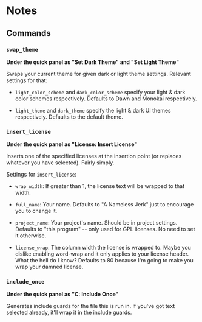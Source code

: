 Notes
==========================

Commands
--------------------------

### `swap_theme`

**Under the quick panel as "Set Dark Theme" and "Set Light Theme"**

Swaps your current theme for given dark or light theme settings.  Relevant
settings for that:

* `light_color_scheme` and `dark_color_scheme` specify your light & dark color
  schemes respectively.  Defaults to Dawn and Monokai respectively.

* `light_theme` and `dark_theme` specify the light & dark UI themes
  respectively.  Defaults to the default theme.

### `insert_license`

**Under the quick panel as "License: Insert License"**

Inserts one of the specified licenses at the insertion point (or replaces
whatever you have selected).  Fairly simply.

Settings for `insert_license`:

* `wrap_width`: If greater than 1, the license text will be wrapped to that
    width.

* `full_name`: Your name.  Defaults to "A Nameless Jerk" just to encourage you
    to change it.

* `project_name`: Your project's name.  Should be in project settings.
    Defaults to "this program" -- only used for GPL licenses.  No need to set
    it otherwise.

* `license_wrap`: The column width the license is wrapped to.  Maybe you
    dislike enabling word-wrap and it only applies to your license header. What
    the hell do I know?  Defaults to 80 because I'm going to make you wrap your
    damned license.


### `include_once`

**Under the quick panel as "C: Include Once"**

Generates include guards for the file this is run in.  If you've got text
selected already, it'll wrap it in the include guards.

